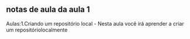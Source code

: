 ## notas de aula da aula 1 

Aulas:1.Criando um repositório local - Nesta aula você irá aprender a criar um repositóriolocalmente